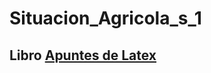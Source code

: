 # Situacion_Agricola_s_1

## Libro [Apuntes de Latex](https://metodos.fam.cie.uva.es/%7Elatex/curso-2015/apuntes3.pdf)

